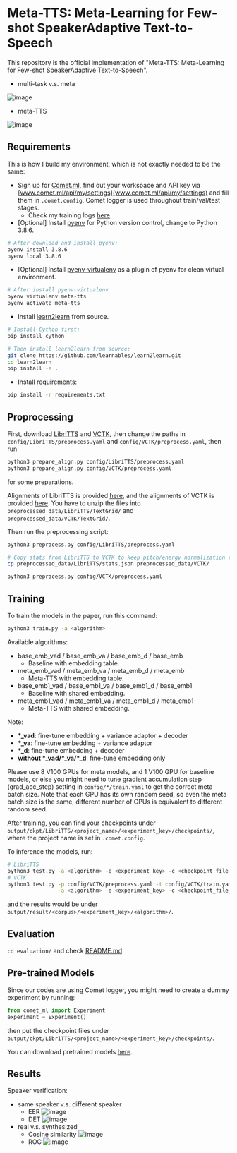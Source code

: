 # Meta-TTS: Meta-Learning for Few-shot SpeakerAdaptive Text-to-Speech

This repository is the official implementation of "Meta-TTS: Meta-Learning for Few-shot SpeakerAdaptive Text-to-Speech".
<!--This repository is the official implementation of [Meta-TTS: Meta-Learning for Few-shot SpeakerAdaptive Text-to-Speech](https://arxiv.org/abs/2030.12345). -->

<!--📋  Optional: include a graphic explaining your approach/main result, bibtex entry, link to demos, blog posts and tutorials-->
- multi-task v.s. meta

![image](evaluation/images/meta-TTS-meta-task.png)
- meta-TTS

![image](evaluation/images/meta-FastSpeech2.png)

## Requirements

This is how I build my environment, which is not exactly needed to be the same:
- Sign up for [Comet.ml](https://www.comet.ml/), find out your workspace and API key via [www.comet.ml/api/my/settings](www.comet.ml/api/my/settings) and fill them in `.comet.config`. Comet logger is used throughout train/val/test stages.
  - Check my training logs [here](https://www.comet.ml/b02901071/meta-tts/view/Zvh3Lz3Wvy2AiWcinD06TaS0G).
- [Optional] Install [pyenv](https://github.com/pyenv/pyenv.git) for Python version
  control, change to Python 3.8.6.
```bash
# After download and install pyenv:
pyenv install 3.8.6
pyenv local 3.8.6
```
- [Optional] Install [pyenv-virtualenv](https://github.com/pyenv/pyenv-virtualenv.git) as a plugin of pyenv for clean virtual environment.
```bash
# After install pyenv-virtualenv
pyenv virtualenv meta-tts
pyenv activate meta-tts
```
- Install [learn2learn](https://github.com/learnables/learn2learn.git) from source.
```bash
# Install Cython first:
pip install cython

# Then install learn2learn from source:
git clone https://github.com/learnables/learn2learn.git
cd learn2learn
pip install -e .
```
- Install requirements:
```bash
pip install -r requirements.txt
```

## Proprocessing
First, download [LibriTTS](https://www.openslr.org/60/) and [VCTK](https://datashare.ed.ac.uk/handle/10283/3443), then change the paths in `config/LibriTTS/preprocess.yaml` and `config/VCTK/preprocess.yaml`, then run
```bash
python3 prepare_align.py config/LibriTTS/preprocess.yaml
python3 prepare_align.py config/VCTK/preprocess.yaml
```
for some preparations.

Alignments of LibriTTS is provided [here](https://github.com/kan-bayashi/LibriTTSLabel.git), and
the alignments of VCTK is provided [here](https://drive.google.com/file/d/1ScLIiyIgLRIZ03DqCmrZ8F75miC77o8g/view?usp=sharing).
You have to unzip the files into `preprocessed_data/LibriTTS/TextGrid/` and
`preprocessed_data/VCTK/TextGrid/`.

Then run the preprocessing script:
```bash
python3 preprocess.py config/LibriTTS/preprocess.yaml

# Copy stats from LibriTTS to VCTK to keep pitch/energy normalization the same shift and bias.
cp preprocessed_data/LibriTTS/stats.json preprocessed_data/VCTK/

python3 preprocess.py config/VCTK/preprocess.yaml
```

## Training

To train the models in the paper, run this command:

```bash
python3 train.py -a <algorithm>
```

Available algorithms:
- base_emb_vad / base_emb_va / base_emb_d / base_emb
  - Baseline with embedding table.
- meta_emb_vad / meta_emb_va / meta_emb_d / meta_emb
  - Meta-TTS with embedding table.
- base_emb1_vad / base_emb1_va / base_emb1_d / base_emb1
  - Baseline with shared embedding.
- meta_emb1_vad / meta_emb1_va / meta_emb1_d / meta_emb1
  - Meta-TTS with shared embedding.

Note:
- **\*\_vad**: fine-tune embedding + variance adaptor + decoder
- **\*\_va**: fine-tune embedding + variance adaptor
- **\*\_d**: fine-tune embedding + decoder
- **without \*\_vad/\*\_va/\*\_d**: fine-tune embedding only

Please use 8 V100 GPUs for meta models, and 1 V100 GPU for baseline models, or
else you might need to tune gradient accumulation step (grad_acc_step) setting in
`config/*/train.yaml` to get the correct meta batch size.
Note that each GPU has its own random seed, so even the meta batch size is the
same, different number of GPUs is equivalent to different random seed.

After training, you can find your checkpoints under
`output/ckpt/LibriTTS/<project_name>/<experiment_key>/checkpoints/`, where the
project name is set in `.comet.config`.

To inference the models, run:
```bash
# LibriTTS
python3 test.py -a <algorithm> -e <experiment_key> -c <checkpoint_file_name>
# VCTK
python3 test.py -p config/VCTK/preprocess.yaml -t config/VCTK/train.yaml -m config/VCTK/model.yaml \
                -a <algorithm> -e <experiment_key> -c <checkpoint_file_name>
```
and the results would be under
`output/result/<corpus>/<experiment_key>/<algorithm>/`.

## Evaluation

`cd evaluation/` and check [README.md](evaluation/README.md)

## Pre-trained Models

Since our codes are using Comet logger, you might need to create a dummy
experiment by running:
```Python
from comet_ml import Experiment
experiment = Experiment()
```
then put the checkpoint files under
`output/ckpt/LibriTTS/<project_name>/<experiment_key>/checkpoints/`.

You can download pretrained models [here](https://drive.google.com/drive/folders/1Av7afSMcHX6pp2_ZmpHqfJNx6ONM7N8d?usp=sharing).

## Results

Speaker verification:
- same speaker v.s. different speaker
  - EER ![image](evaluation/images/eer.png)
  - DET ![image](evaluation/images/det.png)
- real v.s. synthesized
  - Cosine similarity ![image](evaluation/images/errorbar_plot.png)
  - ROC ![image](evaluation/images/roc.png)


<!--## Contributing-->

<!--📋  Pick a licence and describe how to contribute to your code repository. -->

